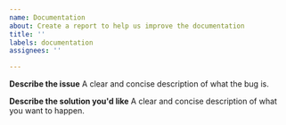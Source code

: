 ```yaml
---
name: Documentation
about: Create a report to help us improve the documentation
title: ''
labels: documentation
assignees: ''

---
```


**Describe the issue**
A clear and concise description of what the bug is.

**Describe the solution you'd like**
A clear and concise description of what you want to happen.
